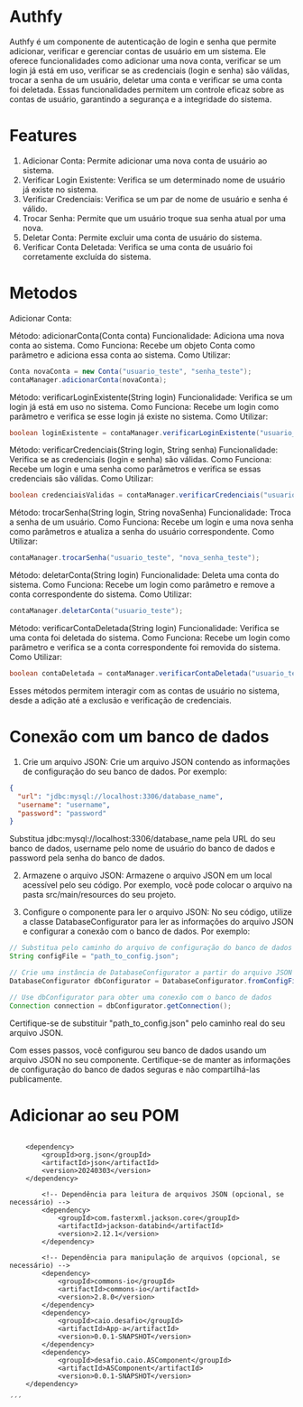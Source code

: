 # Authfy
Authfy é um componente de autenticação de login e senha que permite adicionar, verificar e gerenciar contas de usuário em um sistema. Ele oferece funcionalidades como adicionar uma nova conta, verificar se um login já está em uso, verificar se as credenciais (login e senha) são válidas, trocar a senha de um usuário, deletar uma conta e verificar se uma conta foi deletada. Essas funcionalidades permitem um controle eficaz sobre as contas de usuário, garantindo a segurança e a integridade do sistema.

# Features
1. Adicionar Conta: Permite adicionar uma nova conta de usuário ao sistema.
2. Verificar Login Existente: Verifica se um determinado nome de usuário já existe no sistema.
3. Verificar Credenciais: Verifica se um par de nome de usuário e senha é válido.
4. Trocar Senha: Permite que um usuário troque sua senha atual por uma nova.
5. Deletar Conta: Permite excluir uma conta de usuário do sistema.
6. Verificar Conta Deletada: Verifica se uma conta de usuário foi corretamente excluída do sistema.

# Metodos
Adicionar Conta:

Método: adicionarConta(Conta conta)
Funcionalidade: Adiciona uma nova conta ao sistema.
Como Funciona: Recebe um objeto Conta como parâmetro e adiciona essa conta ao sistema.
Como Utilizar:
```java
Conta novaConta = new Conta("usuario_teste", "senha_teste");
contaManager.adicionarConta(novaConta);
```

Método: verificarLoginExistente(String login)
Funcionalidade: Verifica se um login já está em uso no sistema.
Como Funciona: Recebe um login como parâmetro e verifica se esse login já existe no sistema.
Como Utilizar:
```java
boolean loginExistente = contaManager.verificarLoginExistente("usuario_teste");
```

Método: verificarCredenciais(String login, String senha)
Funcionalidade: Verifica se as credenciais (login e senha) são válidas.
Como Funciona: Recebe um login e uma senha como parâmetros e verifica se essas credenciais são válidas.
Como Utilizar:
```java
boolean credenciaisValidas = contaManager.verificarCredenciais("usuario_teste", "senha_teste");
```

Método: trocarSenha(String login, String novaSenha)
Funcionalidade: Troca a senha de um usuário.
Como Funciona: Recebe um login e uma nova senha como parâmetros e atualiza a senha do usuário correspondente.
Como Utilizar:
```java
contaManager.trocarSenha("usuario_teste", "nova_senha_teste");
```

Método: deletarConta(String login)
Funcionalidade: Deleta uma conta do sistema.
Como Funciona: Recebe um login como parâmetro e remove a conta correspondente do sistema.
Como Utilizar:
```java
contaManager.deletarConta("usuario_teste");
```

Método: verificarContaDeletada(String login)
Funcionalidade: Verifica se uma conta foi deletada do sistema.
Como Funciona: Recebe um login como parâmetro e verifica se a conta correspondente foi removida do sistema.
Como Utilizar:
```java
boolean contaDeletada = contaManager.verificarContaDeletada("usuario_teste");
```

Esses métodos permitem interagir com as contas de usuário no sistema, desde a adição até a exclusão e verificação de credenciais.

# Conexão com um banco de dados
1. Crie um arquivo JSON: Crie um arquivo JSON contendo as informações de configuração do seu banco de dados. Por exemplo:
  ```json
  {
    "url": "jdbc:mysql://localhost:3306/database_name",
    "username": "username",
    "password": "password"
  }
  ```
  Substitua jdbc:mysql://localhost:3306/database_name pela URL do seu banco de dados, username pelo nome de usuário do banco de dados e password pela senha do banco de dados.
  
2. Armazene o arquivo JSON: Armazene o arquivo JSON em um local acessível pelo seu código. Por exemplo, você pode colocar o arquivo na pasta src/main/resources do seu projeto.

3. Configure o componente para ler o arquivo JSON: No seu código, utilize a classe DatabaseConfigurator para ler as informações do arquivo JSON e configurar a conexão com o banco de dados. Por exemplo:
```java
// Substitua pelo caminho do arquivo de configuração do banco de dados
String configFile = "path_to_config.json";

// Crie uma instância de DatabaseConfigurator a partir do arquivo JSON
DatabaseConfigurator dbConfigurator = DatabaseConfigurator.fromConfigFile(configFile);

// Use dbConfigurator para obter uma conexão com o banco de dados
Connection connection = dbConfigurator.getConnection();
```
Certifique-se de substituir "path_to_config.json" pelo caminho real do seu arquivo JSON.

Com esses passos, você configurou seu banco de dados usando um arquivo JSON no seu componente. Certifique-se de manter as informações de configuração do banco de dados seguras e não compartilhá-las publicamente.

# Adicionar ao seu POM
```pom

	<dependency>
		<groupId>org.json</groupId>
		<artifactId>json</artifactId>
		<version>20240303</version>
	</dependency>
		
		<!-- Dependência para leitura de arquivos JSON (opcional, se necessário) -->
        <dependency>
            <groupId>com.fasterxml.jackson.core</groupId>
            <artifactId>jackson-databind</artifactId>
            <version>2.12.1</version>
        </dependency>
        
        <!-- Dependência para manipulação de arquivos (opcional, se necessário) -->
        <dependency>
            <groupId>commons-io</groupId>
            <artifactId>commons-io</artifactId>
            <version>2.8.0</version>
        </dependency>
        <dependency>
        	<groupId>caio.desafio</groupId>
        	<artifactId>App-a</artifactId>
        	<version>0.0.1-SNAPSHOT</version>
        </dependency>
        <dependency>
        	<groupId>desafio.caio.ASComponent</groupId>
        	<artifactId>ASComponent</artifactId>
        	<version>0.0.1-SNAPSHOT</version>
	</dependency>

´´´
